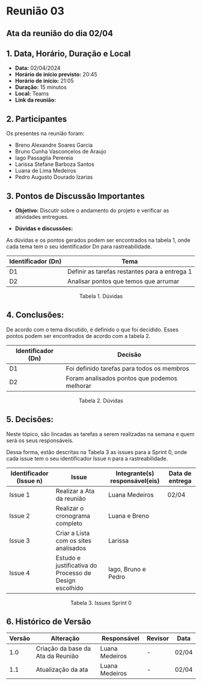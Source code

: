 # Reunião 03

## Ata da reunião do dia 02/04

## 1. Data, Horário, Duração e Local

- **Data:** 02/04/2024
- **Horário de início previsto:** 20:45
- **Horário de início:** 21:05
- **Duração:** 15 minutos 
- **Local:** Teams 
- **Link da reunião:** 

## 2. Participantes

Os presentes na reunião foram:

- Breno Alexandre Soares Garcia
- Bruno Cunha Vasconcelos de Araujo
- Iago Passaglia Perereia
- Larissa Stefane Barboza Santos
- Luana de Lima Medeiros
- Pedro Augusto Dourado Izarias

## 3. Pontos de Discussão Importantes

- **Objetivo:** Discutir sobre o andamento do projeto e verificar as atividades entregues.

- **Dúvidas e discussões:**

As dúvidas e os pontos gerados podem ser encontrados na tabela 1, onde cada tema tem o seu identificador Dn para rastreabilidade.

| Identificador (Dn) | Tema |
| - | - |
| D1 | Definir as tarefas restantes para a entrega 1 | 
| D2 | Analisar pontos que temos que arrumar|

<p align="center"> Tabela 1. Dúvidas </p>

## 4. Conclusões: 

De acordo com o tema discutido, é definido o que foi decidido. Esses pontos podem ser encontrados de acordo com a tabela 2.

| Identificador (Dn) | Decisão |
| - | - |
| D1 | Foi definido tarefas para todos os membros  | 
| D2 | Foram analisados pontos que podemos melhorar |

<p align="center"> Tabela 2. Dúvidas </p>

## 5. Decisões:

Neste tópico, são lincadas as tarefas a serem realizadas na semana e quem será os seus responsáveis.

Dessa forma, estão descritas na Tabela 3 as issues para a Sprint 0, onde cada issue tem o seu identificador Issue n para a rastreabilidade.

| Identificador (Issue n) | Issue | Integrante(s) responsável(eis) | Data de entrega |
| - | - | - | - |
| Issue 1 | Realizar a Ata da reunião  | Luana Medeiros | 02/04 |
| Issue 2 | Realizar o cronograma completo | Luana e Breno |  |
| Issue 3 | Criar a Lista com os sites analisados | Larissa | |
| Issue 4 | Estudo e justificativa do Processo de Design escolhido | Iago, Bruno e Pedro | |


<p align="center"> Tabela 3. Issues Sprint 0 </p>

## 6. Histórico de Versão

| Versão | Alteração | Responsável | Revisor | Data |
| - | - | - | - | - |
| 1.0 | Criação da base da Ata da Reunião | Luana Medeiros | - | 02/04 |
| 1.1 | Atualização da ata | Luana Medeiros | - | 02/04 |
